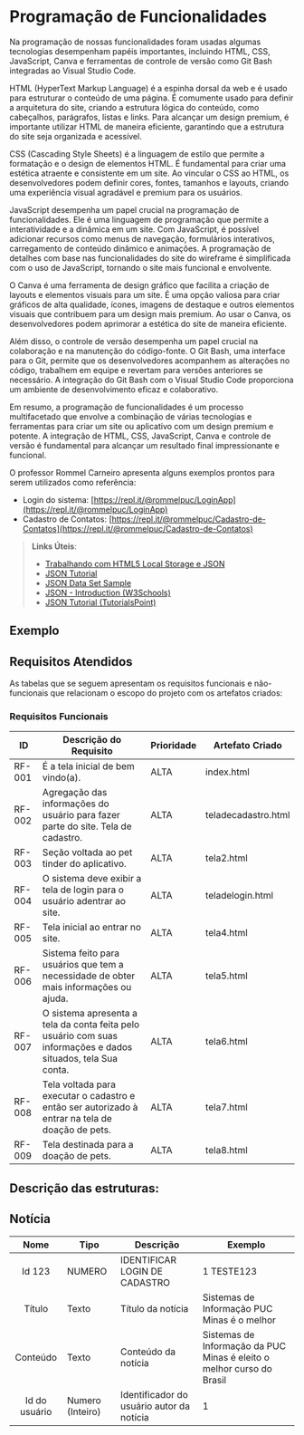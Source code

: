 # Programação de Funcionalidades

Na programação de nossas funcionalidades foram usadas algumas tecnologias desempenham papéis importantes, incluindo HTML, CSS, JavaScript, Canva e ferramentas de controle de versão como Git Bash integradas ao Visual Studio Code.

HTML (HyperText Markup Language) é a espinha dorsal da web e é usado para estruturar o conteúdo de uma página. É comumente usado para definir a arquitetura do site, criando a estrutura lógica do conteúdo, como cabeçalhos, parágrafos, listas e links. Para alcançar um design premium, é importante utilizar HTML de maneira eficiente, garantindo que a estrutura do site seja organizada e acessível.

CSS (Cascading Style Sheets) é a linguagem de estilo que permite a formatação e o design de elementos HTML. É fundamental para criar uma estética atraente e consistente em um site. Ao vincular o CSS ao HTML, os desenvolvedores podem definir cores, fontes, tamanhos e layouts, criando uma experiência visual agradável e premium para os usuários.

JavaScript desempenha um papel crucial na programação de funcionalidades. Ele é uma linguagem de programação que permite a interatividade e a dinâmica em um site. Com JavaScript, é possível adicionar recursos como menus de navegação, formulários interativos, carregamento de conteúdo dinâmico e animações. A programação de detalhes com base nas funcionalidades do site do wireframe é simplificada com o uso de JavaScript, tornando o site mais funcional e envolvente.

O Canva é uma ferramenta de design gráfico que facilita a criação de layouts e elementos visuais para um site. É uma opção valiosa para criar gráficos de alta qualidade, ícones, imagens de destaque e outros elementos visuais que contribuem para um design mais premium. Ao usar o Canva, os desenvolvedores podem aprimorar a estética do site de maneira eficiente.

Além disso, o controle de versão desempenha um papel crucial na colaboração e na manutenção do código-fonte. O Git Bash, uma interface para o Git, permite que os desenvolvedores acompanhem as alterações no código, trabalhem em equipe e revertam para versões anteriores se necessário. A integração do Git Bash com o Visual Studio Code proporciona um ambiente de desenvolvimento eficaz e colaborativo.

Em resumo, a programação de funcionalidades é um processo multifacetado que envolve a combinação de várias tecnologias e ferramentas para criar um site ou aplicativo com um design premium e potente. A integração de HTML, CSS, JavaScript, Canva e controle de versão é fundamental para alcançar um resultado final impressionante e funcional.

O professor Rommel Carneiro apresenta alguns exemplos prontos para serem utilizados como referência:
- Login do sistema: [https://repl.it/@rommelpuc/LoginApp](https://repl.it/@rommelpuc/LoginApp) 
- Cadastro de Contatos: [https://repl.it/@rommelpuc/Cadastro-de-Contatos](https://repl.it/@rommelpuc/Cadastro-de-Contatos)


> **Links Úteis**:
>
> - [Trabalhando com HTML5 Local Storage e JSON](https://www.devmedia.com.br/trabalhando-com-html5-local-storage-e-json/29045)
> - [JSON Tutorial](https://www.w3resource.com/JSON)
> - [JSON Data Set Sample](https://opensource.adobe.com/Spry/samples/data_region/JSONDataSetSample.html)
> - [JSON - Introduction (W3Schools)](https://www.w3schools.com/js/js_json_intro.asp)
> - [JSON Tutorial (TutorialsPoint)](https://www.tutorialspoint.com/json/index.htm)

## Exemplo

## Requisitos Atendidos

As tabelas que se seguem apresentam os requisitos funcionais e não-funcionais que relacionam o escopo do projeto com os artefatos criados:

### Requisitos Funcionais



|ID    | Descrição do Requisito | Prioridade | Artefato Criado |
|------|------------------------|------------|-----------------|
|RF-001| É a tela inicial de bem vindo(a). | ALTA | index.html |
|RF-002| Agregação das informações do usuário para fazer parte do site. Tela de cadastro. | ALTA | teladecadastro.html  |
|RF-003| Seção voltada ao pet tinder do aplicativo. | ALTA | tela2.html |
|RF-004| O sistema deve exibir a tela de login para o usuário adentrar ao site. | ALTA | teladelogin.html |
|RF-005| Tela inicial ao entrar no site. | ALTA | tela4.html
|RF-006| Sistema feito para usuários que tem a necessidade de obter mais informações ou ajuda. | ALTA | tela5.html |
|RF-007| O sistema apresenta a tela da conta feita pelo usuário com suas informações e dados situados, tela Sua conta.  | ALTA | tela6.html |
|RF-008| Tela voltada para executar o cadastro e então ser autorizado à entrar na tela de doação de pets. | ALTA | tela7.html |
|RF-009| Tela destinada para a doação de pets. | ALTA | tela8.html |

 


## Descrição das estruturas:

## Notícia
|  **Nome**      | **Tipo**          | **Descrição**                             | **Exemplo**                                    |
|:--------------:|-------------------|-------------------------------------------|------------------------------------------------|
| Id     123        | NUMERO  | IDENTIFICAR LOGIN DE CADASTRO            | 1                 TESTE123                             |
| Título         | Texto             | Título da notícia                         | Sistemas de Informação PUC Minas é o melhor                                   |
| Conteúdo       | Texto             | Conteúdo da notícia                       | Sistemas de Informação da PUC Minas é eleito o melhor curso do Brasil                            |
| Id do usuário  | Numero (Inteiro)  | Identificador do usuário autor da notícia | 1                                              |

